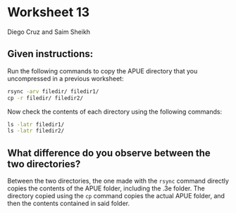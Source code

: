 # Worksheet 13

Diego Cruz and Saim Sheikh

## Given instructions:

Run the following commands to copy the APUE directory that you uncompressed in a previous worksheet:

```cmd
rsync -arv filedir/ filedir1/
cp -r filedir/ filedir2/
```

Now check the contents of each directory using the following commands:

```cmd
ls -latr filedir1/
ls -latr filedir2/
```

## What difference do you observe between the two directories?

Between the two directories, the one made with the `rsync` command directly copies the contents of the APUE folder, including the .3e folder. The directory copied using the `cp` command copies the actual APUE folder, and then the contents contained in said folder.